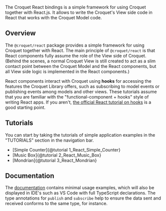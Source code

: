 The Croquet React bindings is a simple framework for using Croquet together with React.js. It allows to write the Croquet's View side code in React that works with the Croquet Model code.

## Overview

The `@croquet/react` package provides a simple framework for using Croquet together with React. The main principle of `@croquet/react` is that React components fully assume the role of the View side of Croquet. (Behind the scenes, a normal Croquet View is still created to act as a slim contact point between the Croquet Model and the React components, but all View side logic is implemented in the React components.)

React components interact with Croquet using **hooks** for accessing the features the Croquet Library offers, such as subscribing to model events or publishing events among models and other views. These tutorials assume that you are familiar with the "functional-component + hooks" style of writing React apps. If you aren't, [the official React tutorial on hooks](https://react.dev/reference/react/hooks) is a good starting point.

## Tutorials

You can start by taking the tutorials of simple application examples in the "TUTORIALS" section in the navigation bar.

* [Simple Counter]{@tutorial 1_React_Simple_Counter}
* [Music Box]{@tutorial 2_React_Music_Box}
* [Mondrian]{@tutorial 3_React_Mondrian}

## Documentation

The [documentation](./global.html) contains minimal usage examples, which will also be displayed in IDE's such as VS Code with full TypeScript declarations.  The type annotations for `publish` and `subscribe` help to ensure the data sent and received conforms to the same type, for instance.